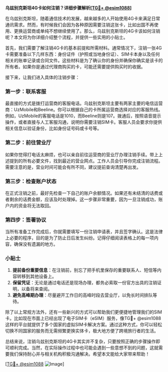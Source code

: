 **乌兹别克斯坦4G卡如何注销？详细步骤解析[[TG💪+ @esim1088](https://t.me/s/esim1088)]**

在乌兹别克斯坦，随着通信技术的发展，越来越多的人开始使用4G卡来满足日常通讯需求。然而，有时候我们会因为各种原因需要注销这张卡，比如出国不再使用、更换运营商或单纯不想继续使用了。那么，乌兹别克斯坦的4G卡该如何注销呢？本文将为你详细介绍整个流程，并提供一些实用的小贴士。

首先，我们需要了解注销4G卡的基本前提和所需材料。通常情况下，注销一张4G卡需要准备以下几样东西：身份证件（护照或当地身份证）、SIM卡本身以及任何相关的账单记录或合同文件。这些材料是为了确认你的身份并确保你确实是该卡的所有者。如果你是通过代理商购买的卡，可能还需要提供购买时的收据。

接下来，让我们进入具体的注销步骤：

### 第一步：联系客服

最直接的方式是拨打运营商的客服电话。乌兹别克斯坦主要有两家主要的电信运营商：UzMobile和Beeline。你可以根据自己的卡所属运营商选择对应的客服热线。例如，UzMobile的客服电话是1010，而Beeline则是107。拨通后，按照语音提示操作，或者直接与人工客服沟通，说明你需要注销SIM卡。客服人员会要求你提供相关信息以验证身份，比如身份证号码或卡号等。

### 第二步：前往营业厅

如果你觉得打电话太麻烦，也可以亲自前往运营商的营业厅办理注销手续。带上上述提到的所有必要文件，找到最近的营业网点。工作人员会引导你完成注销流程。需要注意的是，营业时间可能会有所不同，建议提前查询清楚再出发。

### 第三步：检查账户状态

在正式注销之前，最好先检查一下自己的账户余额情况。如果还有未结清的话费或者剩余的话费金额，应该及时处理掉。这一步骤非常重要，因为一旦注销成功，账户内的资金将无法取回。

### 第四步：签署协议

当所有准备工作完成后，你就需要填写一份注销申请表，并且签字确认。这是法律上必要的程序，目的是为了防止日后发生纠纷。记得仔细阅读表格上的每一项内容，确保没有遗漏的地方。

### 小贴士

1. **提前备份重要信息**：在注销前，别忘了把手机里保存的重要联系人、短信等内容转移到其他设备上。
2. **保留凭证**：无论是通过电话还是现场办理，都务必索取一份官方出具的注销证明，以备将来查阅。
3. **避免高峰期办理**：尽量避开工作日的高峰时段去营业厅，以免长时间排队等待。

除了以上常规方法外，还有一些新兴的方式可以帮助我们更便捷地管理我们的SIM卡。比如现在市面上已经出现了电子SIM卡（eSIM）服务，像TG💪+ @esim1088这样的平台就提供了多个国家的虚拟SIM卡解决方案。通过这种方式，你可以轻松切换不同国家的服务而无需频繁更换实体卡，极大地方便了跨境旅行者的生活。

总结来说，注销乌兹别克斯坦的4G卡其实并不复杂，只要按照正确的步骤操作即可顺利完成。当然，在实际操作过程中也可能会遇到一些意想不到的问题，这就需要我们保持耐心并与相关机构积极沟通解决。希望本文能给大家带来帮助！

[[TG💪+ @esim1088](https://t.me/s/esim1088) ![Image](https://i.postimg.cc/4NQfJmqS/Snipaste-2025-05-13-00-14-12.png)]